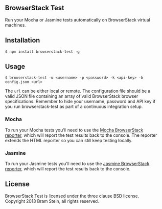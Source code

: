 ## BrowserStack Test

Run your Mocha or Jasmine tests automatically on BrowserStack virtual machines.

## Installation

    $ npm install browserstack-test -g

## Usage

    $ browserstack-test -u <username> -p <password> -k <api-key> -b config.json <url>

The `url` can be either local or remote. The configuration file should be a valid JSON file containing an array of valid BrowserStack browser specifications. Remember to hide your username, password and API key if you run browserstack-test as part of a continuous integration setup.

### Mocha

To run your Mocha tests you'll need to use the [Mocha BrowserStack reporter](https://github.com/bramstein/mocha-browserstack), which will report the test results back to the console. The reporter extends the HTML reporter so you can still keep testing locally.

### Jasmine

To run your Jasmine tests you'll need to use the [Jasmine BrowserStack reporter](https://github.com/bramstein/jasmine-browserstack), which will report the test results back to the console.

## License

BrowserStack Test is licensed under the three clause BSD license. Copyright 2013 Bram Stein, all rights reserved.
